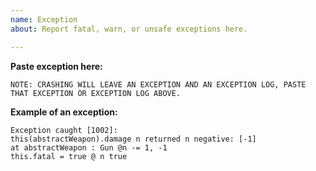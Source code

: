 ```yaml
---
name: Exception
about: Report fatal, warn, or unsafe exceptions here.

---
```


**Paste exception here:**


`NOTE: CRASHING WILL LEAVE AN EXCEPTION AND AN EXCEPTION LOG, PASTE THAT EXCEPTION OR EXCEPTION LOG ABOVE.`

**Example of an exception:**
```
Exception caught [1002]:
this(abstractWeapon).damage n returned n negative: [-1]
at abstractWeapon : Gun @n -= 1, -1
this.fatal = true @ n true
```

